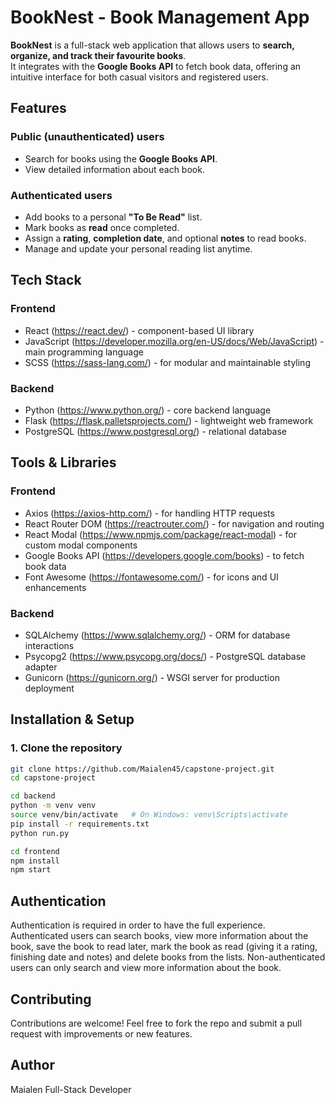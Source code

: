 # BookNest - Book Management App

**BookNest** is a full-stack web application that allows users to **search, organize, and track their favourite books**.  
It integrates with the **Google Books API** to fetch book data, offering an intuitive interface for both casual visitors and registered users.

## Features

### Public (unauthenticated) users

-   Search for books using the **Google Books API**.
-   View detailed information about each book.

### Authenticated users

-   Add books to a personal **"To Be Read"** list.
-   Mark books as **read** once completed.
-   Assign a **rating**, **completion date**, and optional **notes** to read books.
-   Manage and update your personal reading list anytime.

## Tech Stack

### Frontend

-   React (https://react.dev/) - component-based UI library
-   JavaScript (https://developer.mozilla.org/en-US/docs/Web/JavaScript) - main programming language
-   SCSS (https://sass-lang.com/) - for modular and maintainable styling

### Backend

-   Python (https://www.python.org/) - core backend language
-   Flask (https://flask.palletsprojects.com/) - lightweight web framework
-   PostgreSQL (https://www.postgresql.org/) - relational database

## Tools & Libraries

### Frontend

-   Axios (https://axios-http.com/) - for handling HTTP requests
-   React Router DOM (https://reactrouter.com/) - for navigation and routing
-   React Modal (https://www.npmjs.com/package/react-modal) - for custom modal components
-   Google Books API (https://developers.google.com/books) - to fetch book data
-   Font Awesome (https://fontawesome.com/) - for icons and UI enhancements

### Backend

-   SQLAlchemy (https://www.sqlalchemy.org/) - ORM for database interactions
-   Psycopg2 (https://www.psycopg.org/docs/) - PostgreSQL database adapter
-   Gunicorn (https://gunicorn.org/) - WSGI server for production deployment

## Installation & Setup

### 1. Clone the repository

```bash
git clone https://github.com/Maialen45/capstone-project.git
cd capstone-project

cd backend
python -m venv venv
source venv/bin/activate   # On Windows: venv\Scripts\activate
pip install -r requirements.txt
python run.py

cd frontend
npm install
npm start
```

## Authentication

Authentication is required in order to have the full experience. Authenticated users can search books, view more information about the book, save the book to read later, mark the book as read (giving it a rating, finishing date and notes) and delete books from the lists.
Non-authenticated users can only search and view more information about the book.

## Contributing

Contributions are welcome!
Feel free to fork the repo and submit a pull request with improvements or new features.

## Author

Maialen
Full-Stack Developer
